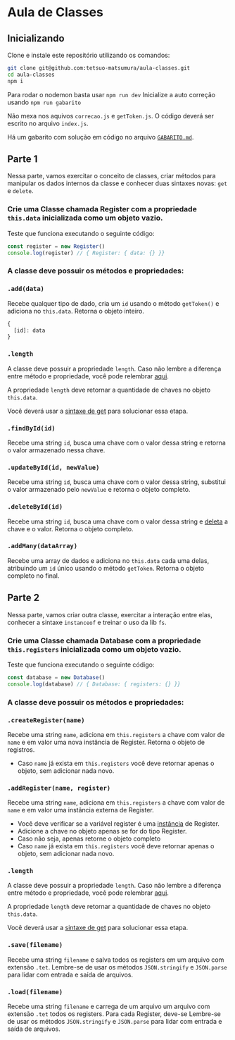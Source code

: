# Aula de Classes

## Inicializando

Clone e instale este repositório utilizando os comandos:
```bash
git clone git@github.com:tetsuo-matsumura/aula-classes.git
cd aula-classes
npm i
```

Para rodar o nodemon basta usar `npm run dev`
Inicialize a auto correção usando `npm run gabarito`

Não mexa nos aquivos `correcao.js` e `getToken.js`. 
O código deverá ser escrito no arquivo `index.js`.

Há um gabarito com solução em código no arquivo [`GABARITO.md`](https://github.com/tetsuo-matsumura/aula-classes/blob/main/GABARITO.md).

## Parte 1
Nessa parte, vamos exercitar o conceito de classes, criar métodos para manipular os dados internos da classe e conhecer duas sintaxes novas: `get` e `delete`.

### Crie uma Classe chamada Register com a propriedade `this.data` inicializada como um objeto vazio.
Teste que funciona executando o seguinte código:

```javascript
const register = new Register()
console.log(register) // { Register: { data: {} }}
```

### A classe deve possuir os métodos e propriedades:

### `.add(data)`
Recebe qualquer tipo de dado, cria um `id` usando o método `getToken()` e adiciona no `this.data`. Retorna o objeto inteiro.
```javascript
{
  [id]: data
}
```

### `.length`
A classe deve possuir a propriedade `length`. Caso não lembre a diferença entre método e propriedade, você pode relembrar [aqui](https://tetchan.notion.site/Lista-de-m-todos-nativos-d37808a1cc0e455aa8c5add48acfd3ba).

A propriedade `length` deve retornar a quantidade de chaves no objeto `this.data`.

Você deverá usar a [sintaxe de get](https://developer.mozilla.org/pt-BR/docs/Web/JavaScript/Reference/Functions/get) para solucionar essa etapa.


### `.findById(id)`
Recebe uma string `id`, busca uma chave com o valor dessa string e retorna o valor armazenado nessa chave.

### `.updateById(id, newValue)`
Recebe uma string `id`, busca uma chave com o valor dessa string, substitui o valor armazenado pelo `newValue` e retorna o objeto completo.

### `.deleteById(id)`
Recebe uma string `id`, busca uma chave com o valor dessa string e [deleta](https://developer.mozilla.org/en-US/docs/Web/JavaScript/Reference/Operators/delete) a chave e o valor. Retorna o objeto completo.

### `.addMany(dataArray)`
Recebe uma array de dados e adiciona no `this.data` cada uma delas, atribuindo um `id` único usando o método `getToken`. Retorna o objeto completo no final.

## Parte 2
Nessa parte, vamos criar outra classe, exercitar a interação entre elas, conhecer a sintaxe `instanceof` e treinar o uso da lib `fs`.


### Crie uma Classe chamada Database com a propriedade `this.registers` inicializada como um objeto vazio.
Teste que funciona executando o seguinte código:
```javascript
const database = new Database()
console.log(database) // { Database: { registers: {} }}
```

### A classe deve possuir os métodos e propriedades:

### `.createRegister(name)`
Recebe uma string `name`, adiciona em `this.registers` a chave com valor de `name` e em valor uma nova instância de Register. Retorna o objeto de registros.
- Caso `name` já exista em `this.registers` você deve retornar apenas o objeto, sem adicionar nada novo.

### `.addRegister(name, register)`
Recebe uma string `name`, adiciona em `this.registers` a chave com valor de `name` e em valor uma instância externa de Register. 
- Você deve verificar se a variável register é uma [instância](https://developer.mozilla.org/pt-BR/docs/Web/JavaScript/Reference/Operators/instanceof) de Register. 
- Adicione a chave no objeto apenas se for do tipo Register. 
- Caso não seja, apenas retorne o objeto completo
- Caso `name` já exista em `this.registers` você deve retornar apenas o objeto, sem adicionar nada novo.

### `.length`
A classe deve possuir a propriedade `length`. Caso não lembre a diferença entre método e propriedade, você pode relembrar [aqui](https://tetchan.notion.site/Lista-de-m-todos-nativos-d37808a1cc0e455aa8c5add48acfd3ba).

A propriedade `length` deve retornar a quantidade de chaves no objeto `this.data`.

Você deverá usar a [sintaxe de get](https://developer.mozilla.org/pt-BR/docs/Web/JavaScript/Reference/Functions/get) para solucionar essa etapa.

### `.save(filename)`
Recebe uma string `filename` e salva todos os registers em um arquivo com extensão `.tet`. Lembre-se de usar os métodos `JSON.stringify` e `JSON.parse` para lidar com entrada e saída de arquivos.

### `.load(filename)`
Recebe uma string `filename` e carrega de um arquivo um arquivo com extensão `.tet` todos os registers. Para cada Register, deve-se Lembre-se de usar os métodos `JSON.stringify` e `JSON.parse` para lidar com entrada e saída de arquivos.

